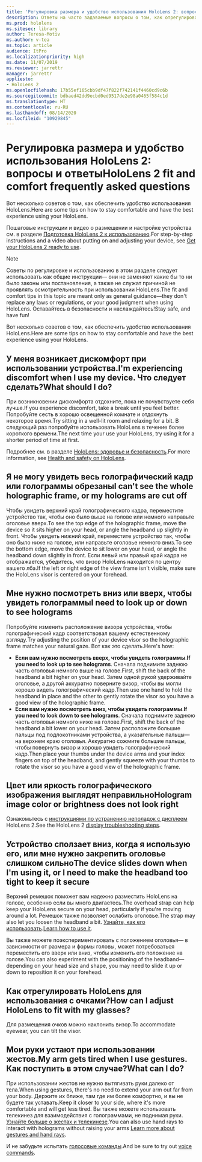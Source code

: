 ```yaml
---
title: 'Регулировка размера и удобство использования HoloLens 2: вопросы и ответы'
description: Ответы на часто задаваемые вопросы о том, как отрегулировать размер HoloLens 2.
ms.prod: hololens
ms.sitesec: library
author: Teresa-Motiv
ms.author: v-tea
ms.topic: article
audience: ItPro
ms.localizationpriority: high
ms.date: 11/07/2019
ms.reviewer: jarrettr
manager: jarrettr
appliesto:
- HoloLens 2
ms.openlocfilehash: 17b55ef165cbb9df47f822f742141f4460cd9c6b
ms.sourcegitcommit: bdbaed42dd9ecbd0ed9517de2e98a0465f584c1d
ms.translationtype: HT
ms.contentlocale: ru-RU
ms.lasthandoff: 08/14/2020
ms.locfileid: "10929845"
---
```

# <span data-ttu-id="4e041-103">Регулировка размера и удобство использования HoloLens 2: вопросы и ответы</span><span class="sxs-lookup"><span data-stu-id="4e041-103">HoloLens 2 fit and comfort frequently asked questions</span></span>

<span data-ttu-id="4e041-104">Вот несколько советов о том, как обеспечить удобство использования HoloLens.</span><span class="sxs-lookup"><span data-stu-id="4e041-104">Here are some tips on how to stay comfortable and have the best experience using your HoloLens.</span></span>

<span data-ttu-id="4e041-105">Пошаговые инструкции и видео о размещении и настройке устройства см. в разделе [Подготовка HoloLens 2 к использованию](hololens2-setup.md).</span><span class="sxs-lookup"><span data-stu-id="4e041-105">For step-by-step instructions and a video about putting on and adjusting your device, see [Get your HoloLens 2 ready to use](hololens2-setup.md).</span></span>

> [!NOTE]
> <span data-ttu-id="4e041-106">Советы по регулировке и использованию в этом разделе следует использовать как общие инструкции— они не заменяют какие бы то ни было законы или постановления, а также не служат причиной не проявлять осмотрительность при использовании HoloLens.</span><span class="sxs-lookup"><span data-stu-id="4e041-106">The fit and comfort tips in this topic are meant only as general guidance&mdash;they don't replace any laws or regulations, or your good judgment when using HoloLens.</span></span> <span data-ttu-id="4e041-107">Оставайтесь в безопасности и наслаждайтесь!</span><span class="sxs-lookup"><span data-stu-id="4e041-107">Stay safe, and have fun!</span></span>

<span data-ttu-id="4e041-108">Вот несколько советов о том, как обеспечить удобство использования HoloLens.</span><span class="sxs-lookup"><span data-stu-id="4e041-108">Here are some tips on how to stay comfortable and have the best experience using your HoloLens.</span></span>

## <span data-ttu-id="4e041-109">У меня возникает дискомфорт при использовании устройства.</span><span class="sxs-lookup"><span data-stu-id="4e041-109">I'm experiencing discomfort when I use my device.</span></span> <span data-ttu-id="4e041-110">Что следует сделать?</span><span class="sxs-lookup"><span data-stu-id="4e041-110">What should I do?</span></span>

<span data-ttu-id="4e041-111">При возникновении дискомфорта отдохните, пока не почувствуете себя лучше.</span><span class="sxs-lookup"><span data-stu-id="4e041-111">If you experience discomfort, take a break until you feel better.</span></span> <span data-ttu-id="4e041-112">Попробуйте сесть в хорошо освещенной комнате и отдохнуть некоторое время.</span><span class="sxs-lookup"><span data-stu-id="4e041-112">Try sitting in a well-lit room and relaxing for a bit.</span></span> <span data-ttu-id="4e041-113">В следующий раз попробуйте использовать HoloLens в течение более короткого времени.</span><span class="sxs-lookup"><span data-stu-id="4e041-113">The next time your use your HoloLens, try using it for a shorter period of time at first.</span></span>

<span data-ttu-id="4e041-114">Подробнее см. в разделе [HoloLens: здоровье и безопасность](https://go.microsoft.com/fwlink/p/?LinkId=746661).</span><span class="sxs-lookup"><span data-stu-id="4e041-114">For more information, see [Health and safety on HoloLens](https://go.microsoft.com/fwlink/p/?LinkId=746661).</span></span>

## <span data-ttu-id="4e041-115">Я не могу увидеть весь голографический кадр или голограммы обрезаны</span><span class="sxs-lookup"><span data-stu-id="4e041-115">I can't see the whole holographic frame, or my holograms are cut off</span></span>

<span data-ttu-id="4e041-116">Чтобы увидеть верхний край голографического кадра, переместите устройство так, чтобы оно было выше на голове или немного направьте оголовье вверх.</span><span class="sxs-lookup"><span data-stu-id="4e041-116">To see the top edge of the holographic frame, move the device so it sits higher on your head, or angle the headband up slightly in front.</span></span> <span data-ttu-id="4e041-117">Чтобы увидеть нижний край, переместите устройство так, чтобы оно было ниже на голове, или направьте оголовье немного вниз.</span><span class="sxs-lookup"><span data-stu-id="4e041-117">To see the bottom edge, move the device to sit lower on your head, or angle the headband down slightly in front.</span></span> <span data-ttu-id="4e041-118">Если левый или правый край кадра не отображается, убедитесь, что визор HoloLens находится по центру вашего лба.</span><span class="sxs-lookup"><span data-stu-id="4e041-118">If the left or right edge of the view frame isn't visible, make sure the HoloLens visor is centered on your forehead.</span></span>

## <span data-ttu-id="4e041-119">Мне нужно посмотреть вниз или вверх, чтобы увидеть голограммы</span><span class="sxs-lookup"><span data-stu-id="4e041-119">I need to look up or down to see holograms</span></span>

<span data-ttu-id="4e041-120">Попробуйте изменить расположение визора устройства, чтобы голографический кадр соответствовал вашему естественному взгляду.</span><span class="sxs-lookup"><span data-stu-id="4e041-120">Try adjusting the position of your device visor so the holographic frame matches your natural gaze.</span></span> <span data-ttu-id="4e041-121">Вот как это сделать.</span><span class="sxs-lookup"><span data-stu-id="4e041-121">Here's how:</span></span>

- <span data-ttu-id="4e041-122">**Если вам нужно посмотреть вверх, чтобы увидеть голограммы**.</span><span class="sxs-lookup"><span data-stu-id="4e041-122">**If you need to look up to see holograms**.</span></span> <span data-ttu-id="4e041-123">Сначала поднимите заднюю часть оголовья немного выше на голове.</span><span class="sxs-lookup"><span data-stu-id="4e041-123">First, shift the back of the headband a bit higher on your head.</span></span> <span data-ttu-id="4e041-124">Затем одной рукой удерживайте оголовье, а другой аккуратно поверните визор, чтобы вы могли хорошо видеть голографический кадр.</span><span class="sxs-lookup"><span data-stu-id="4e041-124">Then use one hand to hold the headband in place and the other to gently rotate the visor so you have a good view of the holographic frame.</span></span>
- <span data-ttu-id="4e041-125">**Если вам нужно посмотреть вниз, чтобы увидеть голограммы**.</span><span class="sxs-lookup"><span data-stu-id="4e041-125">**If you need to look down to see holograms**.</span></span> <span data-ttu-id="4e041-126">Сначала поднимите заднюю часть оголовья немного ниже на голове.</span><span class="sxs-lookup"><span data-stu-id="4e041-126">First, shift the back of the headband a bit lower on your head.</span></span> <span data-ttu-id="4e041-127">Затем расположите большие пальцы под подлокотниками устройства, а указательные пальцы— на верхнем краю оголовья. Аккуратно сожмите большие пальцы, чтобы повернуть визор и хорошо увидеть голографический кадр.</span><span class="sxs-lookup"><span data-stu-id="4e041-127">Then place your thumbs under the device arms and your index fingers on top of the headband, and gently squeeze with your thumbs to rotate the visor so you have a good view of the holographic frame.</span></span>

## <span data-ttu-id="4e041-128">Цвет или яркость голографического изображения выглядят неправильно</span><span class="sxs-lookup"><span data-stu-id="4e041-128">Hologram image color or brightness does not look right</span></span>

<span data-ttu-id="4e041-129">Ознакомьтесь с [инструкциями по устранению неполадок с дисплеем](hololens2-display.md) HoloLens 2.</span><span class="sxs-lookup"><span data-stu-id="4e041-129">See the HoloLens 2 [display troubleshooting steps](hololens2-display.md).</span></span>

## <span data-ttu-id="4e041-130">Устройство сползает вниз, когда я использую его, или мне нужно закрепить оголовье слишком сильно</span><span class="sxs-lookup"><span data-stu-id="4e041-130">The device slides down when I'm using it, or I need to make the headband too tight to keep it secure</span></span>

<span data-ttu-id="4e041-131">Верхний ремешок поможет вам надежно разместить HoloLens на голове, особенно если вы много двигаетесь.</span><span class="sxs-lookup"><span data-stu-id="4e041-131">The overhead strap can help keep your HoloLens secure on your head, particularly if you're moving around a lot.</span></span> <span data-ttu-id="4e041-132">Ремешок также позволяет ослабить оголовье.</span><span class="sxs-lookup"><span data-stu-id="4e041-132">The strap may also let you loosen the headband a bit.</span></span> <span data-ttu-id="4e041-133">[Узнайте, как его использовать](hololens2-setup.md#adjust-fit).</span><span class="sxs-lookup"><span data-stu-id="4e041-133">[Learn how to use it](hololens2-setup.md#adjust-fit).</span></span>

<span data-ttu-id="4e041-134">Вы также можете поэкспериментировать с положением оголовья— в зависимости от размера и формы головы, может потребоваться переместить его вверх или вниз, чтобы изменить его положение на голове.</span><span class="sxs-lookup"><span data-stu-id="4e041-134">You can also experiment with the positioning of the headband&mdash;depending on your head size and shape, you may need to slide it up or down to reposition it on your forehead.</span></span>

## <span data-ttu-id="4e041-135">Как отрегулировать HoloLens для использования с очками?</span><span class="sxs-lookup"><span data-stu-id="4e041-135">How can I adjust HoloLens to fit with my glasses?</span></span>

<span data-ttu-id="4e041-136">Для размещения очков можно наклонить визор.</span><span class="sxs-lookup"><span data-stu-id="4e041-136">To accommodate eyewear, you can tilt the visor.</span></span>

## <span data-ttu-id="4e041-137">Мои руки устают при использовании жестов.</span><span class="sxs-lookup"><span data-stu-id="4e041-137">My arm gets tired when I use gestures.</span></span> <span data-ttu-id="4e041-138">Как поступить в этом случае?</span><span class="sxs-lookup"><span data-stu-id="4e041-138">What can I do?</span></span>

<span data-ttu-id="4e041-139">При использовании жестов не нужно вытягивать руки далеко от тела.</span><span class="sxs-lookup"><span data-stu-id="4e041-139">When using gestures, there's no need to extend your arm out far from your body.</span></span> <span data-ttu-id="4e041-140">Держите их ближе, там где им более комфортно, и вы не будете так уставать.</span><span class="sxs-lookup"><span data-stu-id="4e041-140">Keep it closer to your side, where it's more comfortable and will get less tired.</span></span> <span data-ttu-id="4e041-141">Вы также можете использовать телекинез для взаимодействия с голограммами, не поднимая руки. [Узнайте больше о жестах и телекинезе](hololens2-basic-usage.md#the-hand-tracking-frame).</span><span class="sxs-lookup"><span data-stu-id="4e041-141">You can also use hand rays to interact with holograms without raising your arms [Learn more about gestures and hand rays](hololens2-basic-usage.md#the-hand-tracking-frame).</span></span>

<span data-ttu-id="4e041-142">И не забудьте испытать [голосовые команды](hololens-cortana.md).</span><span class="sxs-lookup"><span data-stu-id="4e041-142">And be sure to try out [voice commands](hololens-cortana.md).</span></span>
